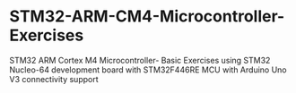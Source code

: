 # STM32-ARM-CM4-Microcontroller-Exercises
STM32 ARM Cortex M4 Microcontroller- Basic Exercises using STM32 Nucleo-64 development board with STM32F446RE MCU with Arduino Uno V3 connectivity support
